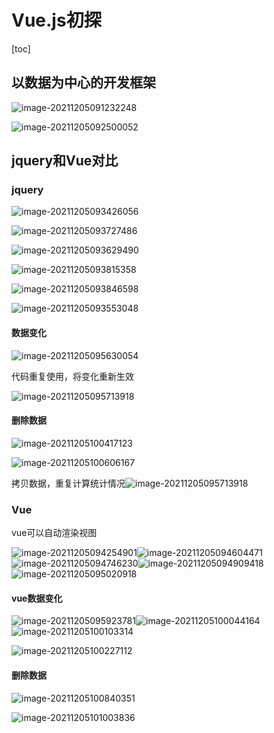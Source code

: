 # Vue.js初探

[toc]

## 以数据为中心的开发框架

![image-20211205091232248](imgs/image-20211205091232248.png)

![image-20211205092500052](imgs/image-20211205092500052.png)

## jquery和Vue对比

### jquery

![image-20211205093426056](imgs/image-20211205093426056.png)

![image-20211205093727486](imgs/image-20211205093727486.png)

![image-20211205093629490](imgs/image-20211205093629490.png)

![image-20211205093815358](imgs/image-20211205093815358.png)

![image-20211205093846598](imgs/image-20211205093846598.png)

![image-20211205093553048](imgs/image-20211205093553048.png)

#### 数据变化

![image-20211205095630054](imgs/image-20211205095630054.png)

代码重复使用，将变化重新生效

![image-20211205095713918](imgs/image-20211205095713918.png)

#### 删除数据

![image-20211205100417123](imgs/image-20211205100417123.png)

![image-20211205100606167](imgs/image-20211205100606167.png)

拷贝数据，重复计算统计情况![image-20211205095713918](imgs/image-20211205095713918.png)

### Vue

vue可以自动渲染视图

![image-20211205094254901](imgs/image-20211205094254901.png)![image-20211205094604471](imgs/image-20211205094604471.png)![image-20211205094746230](imgs/image-20211205094746230.png)![image-20211205094909418](imgs/image-20211205094909418.png)![image-20211205095020918](imgs/image-20211205095020918.png)

#### vue数据变化

![image-20211205095923781](imgs/image-20211205095923781.png)![image-20211205100044164](imgs/image-20211205100044164.png)![image-20211205100103314](imgs/image-20211205100103314.png)

![image-20211205100227112](imgs/image-20211205100227112.png)

#### 删除数据

![image-20211205100840351](imgs/image-20211205100840351.png)

![image-20211205101003836](imgs/image-20211205101003836.png)